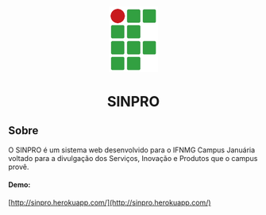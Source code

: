 <p align="center"><img src="https://raw.githubusercontent.com/gabriel2m/portal-ifnmg/master/resources/img/ifnmg-logo.png" width="100"></p>
<h1 align="center">SINPRO</h1>

## Sobre
O SINPRO é um sistema web desenvolvido para o IFNMG Campus Januária voltado para a divulgação dos Serviços, Inovação e Produtos que o campus provê.

#### Demo:
[http://sinpro.herokuapp.com/](http://sinpro.herokuapp.com/)